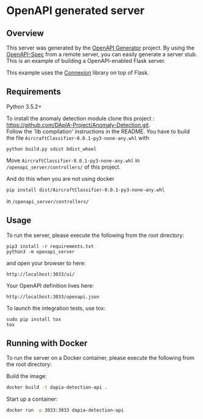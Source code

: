 # OpenAPI generated server

## Overview
This server was generated by the [OpenAPI Generator](https://openapi-generator.tech) project. By using the
[OpenAPI-Spec](https://openapis.org) from a remote server, you can easily generate a server stub.  This
is an example of building a OpenAPI-enabled Flask server.

This example uses the [Connexion](https://github.com/zalando/connexion) library on top of Flask.

## Requirements
Python 3.5.2+

To install the anomaly detection module clone this project : https://github.com/DApIA-Project/Anomaly-Detection.git. \
Follow the 'lib compilation' instructions in the README. You have to build the file `AircraftClassifier-0.0.1-py3-none-any.whl` with 
```
python build.py sdist bdist_wheel
```
Move `AircraftClassifier-0.0.1-py3-none-any.whl` in `/openapi_server/controllers/` of this project.

And do this when you are not using docker
```
pip install dist/AircraftClassifier-0.0.1-py3-none-any.whl
``` 
in `/openapi_server/controllers/`

## Usage
To run the server, please execute the following from the root directory:

```
pip3 install -r requirements.txt
python3 -m openapi_server
```

and open your browser to here:

```
http://localhost:3033/ui/
```

Your OpenAPI definition lives here:

```
http://localhost:3033/openapi.json
```

To launch the integration tests, use tox:
```
sudo pip install tox
tox
```

## Running with Docker

To run the server on a Docker container, please execute the following from the root directory:

Build the image:
```bash
docker build -t dapia-detection-api .
```

Start up a container:
```bash
docker run -p 3033:3033 dapia-detection-api
```

